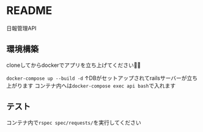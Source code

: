 # README
日報管理API

## 環境構築
cloneしてからdockerでアプリを立ち上げてください🙇‍♀️

`docker-compose up --build -d`
↑DBがセットアップされてrailsサーバーが立ち上がります
コンテナ内へは`docker-compose exec api bash`で入れます

## テスト
コンテナ内で`rspec spec/requests/`を実行してください
